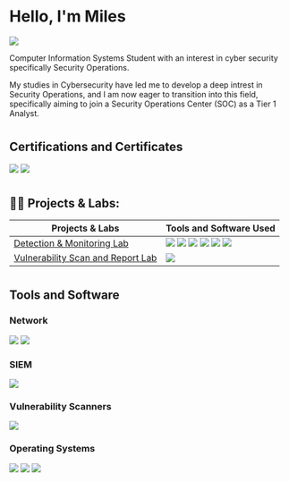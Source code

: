 # Hello, I'm Miles 
<a href="https://www.linkedin.com/in/miles-maxie-84b313299/"><img src="https://img.shields.io/badge/-LinkedIn-0072b1?&style=for-thebadge&logo=linkedin&logoColor=white" /></a>


Computer Information Systems Student with an interest in cyber security specifically Security Operations. 

My studies in Cybersecurity have led me to develop a deep intrest in Security Operations, and I am now eager to transition into this field, specifically aiming to join a Security Operations Center (SOC) as a Tier 1 Analyst.
#

## Certifications and Certificates

<div>
<img src="https://img.shields.io/badge/-Security%2B-FF0000?&style=for-thebadge&logo=CompTIA&logoColor=white" />
<img src="https://img.shields.io/badge/-Google%20IT%20Support-4285F4?&style=for-thebadge&logo=google&logoColor=white" /> 
</div>
 


#
<h2>👨‍💻 Projects & Labs:</h2>

| Projects & Labs                                      | Tools and Software  Used      |
|-----------------------------------------------|----------------------------|
|  [Detection & Monitoring Lab](https://github.com/MylesInfoSec/Detection-Lab/blob/main/README.md)   |  <div> <img src="https://img.shields.io/badge/-Splunk-000000?style=for-thebadge&logo=Splunk&logoColor=00B4AB" />   <img src="https://img.shields.io/badge/-Kali Linux-557C94?&style=for-thebadge&logo=Kali Linux&logoColor=white" /> <img src="https://img.shields.io/badge/-Sysmon-000000?style=for-thebadge&logo=Windows&logoColor=0078D6" /> <img src="https://img.shields.io/badge/-Active Directory-000000?style=for-thebadge&logo=Windows&logoColor=0078D6"/> <img src="https://img.shields.io/badge/-Windows Server 2022-000000?style=for-thebadge&logo=Windows&logoColor=0078D6" /> <img src="https://img.shields.io/badge/-Atomic Red Team-FF0000?&style=for-thebadge&logo=Nessus&logoColor=white" /> </div>
|  [Vulnerability Scan and Report Lab]()  |<img src="https://img.shields.io/badge/-Nessus-000000?&style=for-thebadge&logo=Nessus&logoColor=white" />
#


## Tools and Software
 


### Network
<div>
    <img src="https://img.shields.io/badge/-Wireshark-1679A7?&style=forthe-badge&logo=Wireshark&logoColor=white" />
    <img src="https://img.shields.io/badge/-Snort-FF5733?&style=for-thebadge&logo=Snort&logoColor=white" />
</div>


### SIEM
<div>
    <img src="https://img.shields.io/badge/-Splunk-000000?&style=for-thebadge&logo=Splunk&logoColor=white" />
</div>

### Vulnerability Scanners
<div>
   <img src="https://img.shields.io/badge/-Nessus-000000?&style=for-thebadge&logo=Nessus&logoColor=white" />
</div>

### Operating Systems
<div>
    <img src="https://img.shields.io/badge/-Linux-000000?&style=for-thebadge&logo=Linux&logoColor=white" />
    <img src="https://img.shields.io/badge/-Windows-0078D6?&style=for-thebadge&logo=Windows&logoColor=white" />
    <img src="https://img.shields.io/badge/-macOS-000000?&style=for-thebadge&logo=Apple&logoColor=white" />
</div>
